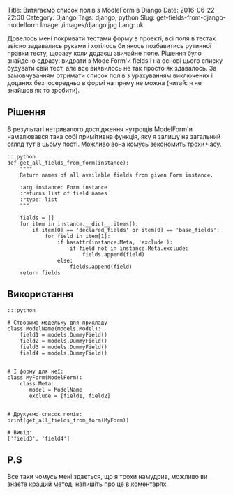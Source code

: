 Title: Витягаємо список полів з ModleForm в Django
Date: 2016-06-22 22:00
Category: Django
Tags: django, python
Slug: get-fields-from-django-modelform
Image: /images/django.jpg
Lang: uk

Довелось мені покривати тестами форму в проекті, всі поля в тестах звісно задавались руками і
хотілось би якось позбавитись рутинної правки тесту, щоразу коли додаєш звичайне поле.  Рішення було
знайдено одразу: видрати з ModelForm'и fields і на основі цього списку будувати свій тест, але все
виявилось не так просто як здавалось. За замовчуванням отримати список полів з урахуванням
виключених і доданих безпосередньо в формі на пряму не можна (читай: я не знайшов як то зробити).

## Рішення

В результаті нетривалого дослідження нутрощів ModelForm'и намалювався така собі примітивна функція,
яку я залишу на загальний огляд тут в цьому пості. Можливо вона комусь зекономить трохи часу.

```
:::python
def get_all_fields_from_form(instance):
    """"
    Return names of all available fields from given Form instance.

    :arg instance: Form instance
    :returns list of field names
    :rtype: list
    """

    fields = []
    for item in instance.__dict__.items():
        if item[0] == 'declared_fields' or item[0] == 'base_fields':
            for field in item[1]:
                if hasattr(instance.Meta, 'exclude'):
                    if field not in instance.Meta.exclude:
                        fields.append(field)
                else:
                    fields.append(field)
    return fields
```

## Використання

```
:::python

# Створимо модельку для прикладу
class ModelName(models.Model):
    field1 = models.DummyField()
	field2 = models.DummyField()
    field3 = models.DummyField()
    field4 = models.DummyField()


# І форму для неї:
class MyForm(ModelForm):
	class Meta:
	   model = ModelName
	   exclude = [field1, field2]


# Друкуємо список полів:
print(get_all_fields_from_form(MyForm))

# Вивід:
['field3', 'field4']
```

## P.S

Все таки чомусь мені здається, що я трохи намудрив, можливо ви знаєте кращий метод, напишіть про це
в коментарях.
